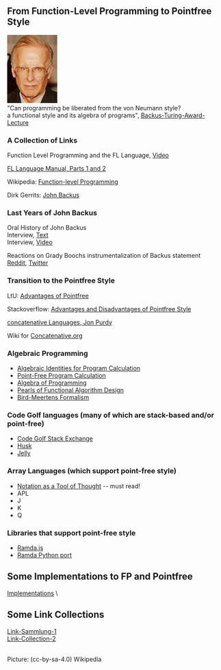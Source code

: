 ## From Function-Level Programming to Pointfree Style


![John-Backus](https://raw.githubusercontent.com/function-level/function-level.github.io/main/data/John-Backus.png) \
"Can programming be liberated from the von Neumann style? \
a functional style and its algebra of programs", [Backus-Turing-Award-Lecture](https://dl.acm.org/doi/pdf/10.1145/359576.359579)

### A Collection of Links

Function Level Programming and the FL Language, [Video](https://archive.org/details/JohnBack1987)

[FL Language Manual, Parts 1 and 2](https://theory.stanford.edu/~aiken/publications/trs/RJ7100.pdf)

Wikipedia: [Function-level Programming](https://en.wikipedia.org/wiki/Function-level_programming)

Dirk Gerrits: [John Backus](http://dirkgerrits.com/publications/john-backus.pdf#section.10)

### Last Years of John Backus
Oral History of John Backus \
Interview, [Text](https://archive.computerhistory.org/resources/access/text/2013/05/102657970-05-01-acc.pdf) \
Interview, [Video](https://www.youtube.com/watch?v=dDsWTyLEgbk)

Reactions on Grady Boochs instrumentalization of Backus statement \
[Reddit](https://www.reddit.com/r/programming/comments/8zgq3j/i_interviewed_john_backus_shortly_before_his/), 
[Twitter](https://twitter.com/Grady_Booch/status/1016041695501139968)

### Transition to the Pointfree Style

LtU: [Advantages of Pointfree](http://lambda-the-ultimate.org/node/3233)

Stackoverflow: [Advantages and Disadvantages of Pointfree Style](https://stackoverflow.com/questions/5671271/what-are-advantages-and-disadvantages-of-point-free-style-in-functional-progra)

[concatenative Languages, Jon Purdy](http://evincarofautumn.blogspot.com/2012/02/why-concatenative-programming-matters.html)

Wiki for [Concatenative.org](https://concatenative.org/wiki/view/Front%20Page)

### Algebraic Programming
- [Algebraic Identities for Program Calculation](https://www.researchgate.net/profile/Richard-Bird-2/publication/220458641_Algebraic_Identities_for_Program_Calculation/links/57c7f67108ae28c01d4ff3a1/Algebraic-Identities-for-Program-Calculation.pdf)
- [Point-Free Program Calculation](http://repositorium.sdum.uminho.pt/bitstream/1822/2869/1/tese.pdf)
- [Algebra of Programming](https://themattchan.com/docs/algprog.pdf)
- [Pearls of Functional Algorithm Design](https://doc.lagout.org/programmation/Functional%20Programming/Pearls%20of%20Functional%20Algorithm%20Design.pdf)
- [Bird-Meertens Formalism](https://en.wikipedia.org/wiki/Bird%E2%80%93Meertens_formalism)

### Code Golf languages (many of which are stack-based and/or point-free)
- [Code Golf Stack Exchange](https://codegolf.stackexchange.com/)
- [Husk](https://github.com/barbuz/Husk)
- [Jelly](https://github.com/DennisMitchell/jellylanguage)

### Array Languages (which support point-free style)
- [Notation as a Tool of Thought](https://www.eecg.utoronto.ca/~jzhu/csc326/readings/iverson.pdf) -- must read!
- APL
- J
- K
- Q

### Libraries that support point-free style
- [Ramda.js](https://ramdajs.com/)
- [Ramda Python port](https://pypi.org/project/ramda/)

## Some Implementations to FP and Pointfree
[Implementations](https://github.com/function-level/function-level.github.io/blob/main/implementations.md) \

## Some Link Collections
[Link-Sammlung-1](https://flinks-72c22.firebaseapp.com/) \
[Link-Collection-2](https://medium.com/@christoph.sachse/the-fp-and-fl-programming-languages-assorted-resources-linkdump-e310914221a9)


\
Picture: (cc-by-sa-4.0) Wikipedia

